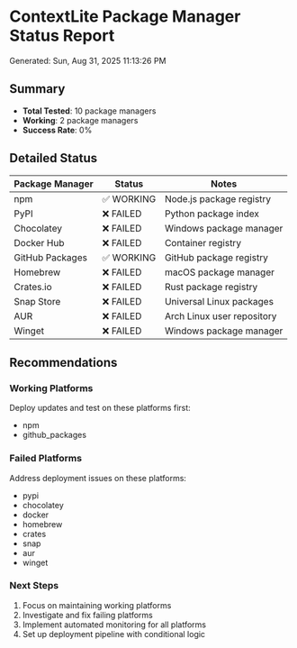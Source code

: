 # ContextLite Package Manager Status Report

Generated: Sun, Aug 31, 2025 11:13:26 PM

## Summary
- **Total Tested**: 10 package managers
- **Working**: 2 package managers  
- **Success Rate**: 0%

## Detailed Status

| Package Manager | Status | Notes |
|-----------------|--------|-------|
| npm | ✅ WORKING | Node.js package registry |
| PyPI | ❌ FAILED | Python package index |
| Chocolatey | ❌ FAILED | Windows package manager |
| Docker Hub | ❌ FAILED | Container registry |
| GitHub Packages | ✅ WORKING | GitHub package registry |
| Homebrew | ❌ FAILED | macOS package manager |
| Crates.io | ❌ FAILED | Rust package registry |
| Snap Store | ❌ FAILED | Universal Linux packages |
| AUR | ❌ FAILED | Arch Linux user repository |
| Winget | ❌ FAILED | Windows package manager |

## Recommendations

### Working Platforms
Deploy updates and test on these platforms first:

- npm
- github_packages

### Failed Platforms  
Address deployment issues on these platforms:

- pypi
- chocolatey
- docker
- homebrew
- crates
- snap
- aur
- winget

### Next Steps
1. Focus on maintaining working platforms
2. Investigate and fix failing platforms
3. Implement automated monitoring for all platforms
4. Set up deployment pipeline with conditional logic

